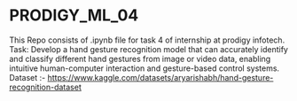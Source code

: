 # PRODIGY_ML_04
This Repo consists of .ipynb file for task 4 of internship at prodigy infotech.</br>
Task: Develop a hand gesture recognition model that can accurately identify and classify different hand gestures from image or video data, enabling intuitive human-computer interaction and gesture-based control systems.</br>
Dataset :- https://www.kaggle.com/datasets/aryarishabh/hand-gesture-recognition-dataset

